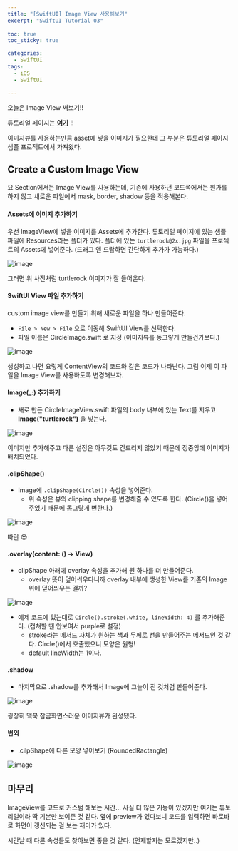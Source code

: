 ```yaml
---
title: "[SwiftUI] Image View 사용해보기"
excerpt: "SwiftUI Tutorial 03"
  
toc: true
toc_sticky: true

categories:
  - SwiftUI
tags:
  - iOS
  - SwiftUI

---
```

오늘은 Image View 써보기!!

튜토리얼 페이지는 **[여기](https://developer.apple.com/tutorials/swiftui/creating-and-combining-views)** !!

이미지뷰를 사용하는만큼 asset에 넣을 이미지가 필요한데 그 부분은 튜토리얼 페이지 샘플 프로젝트에서 가져왔다.

## Create a Custom Image View

요 Section에서는 Image View를 사용하는데, 기존에 사용하던 코드쪽에서는 뭔가를 하지 않고 새로운 파일에서 mask, border, shadow 등을 적용해본다.

#### Assets에 이미지 추가하기

우선 ImageView에 넣을 이미지를 Assets에 추가한다. 튜토리얼 페이지에 있는 샘플 파일에 Resources라는 폴더가 있다.
폴더에 있는 `turtlerock@2x.jpg` 파일을 프로젝트의 Assets에 넣어준다. (드래그 앤 드랍하면 간단하게 추가가 가능하다.)

![image](https://user-images.githubusercontent.com/22000470/180006757-660cbce4-5d55-4a94-9806-2dd3f54e0903.png)

그러면 위 사진처럼 turtlerock 이미지가 잘 들어온다.

#### SwiftUI View 파일 추가하기
custom image view를 만들기 위해 새로운 파일을 하나 만들어준다.
- `File > New > File` 으로 이동해 SwiftUI View를 선택한다.
- 파일 이름은 CircleImage.swift 로 지정 (이미지뷰를 동그랗게 만들건가보다.)

![image](https://user-images.githubusercontent.com/22000470/180009625-73f7deb6-3c96-4418-a3da-cf6df547d3cf.png)

생성하고 나면 요렇게 ContentView의 코드와 같은 코드가 나타난다. 그럼 이제 이 파일을 Image View를 사용하도록 변경해보자.

#### Image(_:) 추가하기
- 새로 만든 CircleImageView.swift 파일의 body 내부에 있는 Text를 지우고 **Image("turtlerock")** 을 넣는다.

![image](https://user-images.githubusercontent.com/22000470/180011213-d222d71b-59c6-4edb-bf5c-486c805e22c7.png)

이미지만 추가해주고 다른 설정은 아무것도 건드리지 않았기 때문에 정중앙에 이미지가 배치되었다.

#### .clipShape()
- Image에 `.clipShape(Circle())` 속성을 넣어준다.
   - 위 속성은 뷰의 clipping shape를 변경해줄 수 있도록 한다. (Circle()을 넣어주었기 때문에 동그랗게 변한다.)

![image](https://user-images.githubusercontent.com/22000470/180013076-3cc0f750-28f1-4c4e-8451-6ac769f2d26e.png)

따란 😎

#### .overlay(content: () -> View)
- clipShape 아래에 overlay 속성을 추가해 원 하나를 더 만들어준다. 
   - overlay 뜻이 덮어씌우다니까 overlay 내부에 생성한 View를 기존의 Image 위에 덮어씌우는 걸까?

![image](https://user-images.githubusercontent.com/22000470/180014498-f73664d8-f161-463d-8056-1f3cd30d7514.png)

- 예제 코드에 있는대로 `Circle().stroke(.white, lineWidth: 4)` 를 추가해준다. (캡쳐할 땐 안보여서 purple로 설정)
   - stroke라는 메서드 자체가 원하는 색과 두께로 선을 만들어주는 메서드인 것 같다. Circle()에서 호출했으니 모양은 원형!
   - default lineWidth는 1이다.

#### .shadow
- 마지막으로 .shadow를 추가해서 Image에 그늘이 진 것처럼 만들어준다.


![image](https://user-images.githubusercontent.com/22000470/180015315-4060e0e9-7c2e-4be7-8480-3a69b6359704.png)

굉장히 맥북 잠금화면스러운 이미지뷰가 완성됐다.

#### 번외

- .cilpShape에 다른 모양 넣어보기 (RoundedRactangle)

![image](https://user-images.githubusercontent.com/22000470/180012717-82af4955-1df0-4cb8-a15e-3b88430b4b32.png)



## 마무리
ImageView를 코드로 커스텀 해보는 시간... 사실 더 많은 기능이 있겠지만 여기는 튜토리얼이라 딱 기본만 보여준 것 같다. 옆에 preview가 있다보니 코드를 입력하면 바로바로 화면이 갱신되는 걸 보는 재미가 있다.

시간날 때 다른 속성들도 찾아보면 좋을 것 같다. (언제할지는 모르겠지만..)
